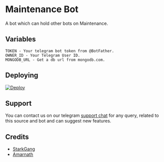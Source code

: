 # Maintenance Bot
A bot which can hold other bots on Maintenance.

## Variables 
```
TOKEN - Your telegram bot token from @BotFather.
OWNER_ID - Your Telegram User ID.
MONGODB_URL - Get a db url from mongodb.com.
```

## Deploying
<p>
<a href="https://heroku.com/deploy">
  <img src="https://www.herokucdn.com/deploy/button.svg" alt="Deploy">
</a>
 </p>


## Support 
You can contact us on our telegram [support chat](https://t.me/Userchatroom) for any query,
related to this source and bot and can suggest new features.

## Credits 
- [StarkGang](https://github.com/StarkGang)
- [Amarnath](https://github.com/Amarnathcjd)